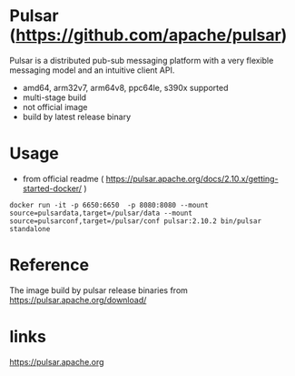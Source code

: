 # Pulsar (https://github.com/apache/pulsar)
Pulsar is a distributed pub-sub messaging platform with a very
flexible messaging model and an intuitive client API.

- amd64, arm32v7, arm64v8, ppc64le, s390x supported
- multi-stage build
- not official image
- build by latest release binary

# Usage
- from official readme ( https://pulsar.apache.org/docs/2.10.x/getting-started-docker/ )

```
docker run -it -p 6650:6650  -p 8080:8080 --mount source=pulsardata,target=/pulsar/data --mount source=pulsarconf,target=/pulsar/conf pulsar:2.10.2 bin/pulsar standalone
```

# Reference

The image build by pulsar release binaries from https://pulsar.apache.org/download/

# links
https://pulsar.apache.org